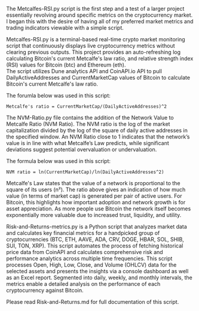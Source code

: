 The Metcalfes-RSI.py script is the first step and a test of a larger project essentially revolving around specific metrics on the cryptocurrency market. 
I began this with the desire of having all of my preferred market metrics and trading indicators viewable with a simple script.        
																		                                                                                    
Metcalfes-RSI.py is a terminal-based real-time crypto market monitoring script that continuously displays live cryptocurrency metrics without clearing previous outputs. 
This project provides an auto-refreshing log calculating Bitcoin's current Metcalfe's law ratio, and relative strength index (RSI) values for Bitcoin (btc) and Ethereum (eth).  
The script utilizes Dune analytics API and CoinAPI.io API to pull DailyActiveAddresses and CurrentMarketCap values of Bitcoin to calculate Bitcoin's current Metcalfe's law ratio. 

The forumla below was used in this script:

	Metcalfe's ratio = CurrentMarketCap/(DailyActiveAddresses)^2

The NVM-Ratio.py file contains the addition of the Network Value to Metcalfe Ratio (NVM Ratio). The NVM ratio is the log of the market capitalization divided by the log of the square of daily active addresses in the specified window. An NVM Ratio close to 1 indicates that the network’s value is in line with what Metcalfe’s Law predicts, while significant deviations suggest potential overvaluation or undervaluation.

The formula below was used in this script: 

	NVM ratio = ln(CurrentMarketCap)/ln(DailyActiveAddresses^2)  

Metcalfe's Law states that the value of a network is proportional to the square of its users (n²). The ratio above gives an indication of how much value 
(in terms of market cap) is generated per pair of active users. For Bitcoin, this highlights how important adoption and network growth is for asset appreciation.
As more people use Bitcoin the network itself becomes exponentially more valuable due to increased trust, liquidity, and utility. 



Risk-and-Returns-metrics.py is a Python script that analyzes market data and calculates key financial metrics for a handpicked group of cryptocurrencies (​​BTC, ETH, AAVE, ADA, CRV, DOGE, HBAR, SOL, SHIB, SUI, TON, XRP). This script automates the process of fetching historical price data from CoinAPI and calculates comprehensive risk and performance analytics across multiple time frequencies. This script processes Open, High, Low, Close, and Volume (OHLCV) data for the selected assets and presents the insights via a console dashboard as well as an Excel report. Segmented into daily, weekly, and monthly intervals, the metrics enable a detailed analysis on the performance of each cryptocurrency against Bitcoin.

Please read Risk-and-Returns.md for full documentation of this script. 



